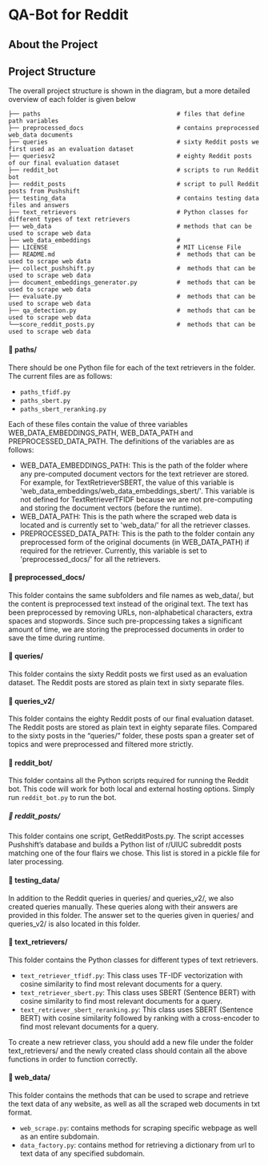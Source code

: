 # QA-Bot for Reddit 

## About the Project 

## Project Structure 

The overall project structure is shown in the diagram, but a more detailed overview of each folder is given below 

    ├── paths                                      # files that define path variables 
    ├── preprocessed_docs                          # contains preprocessed web_data documents 
    ├── queries                                    # sixty Reddit posts we first used as an evaluation dataset
    ├── queriesv2                                  # eighty Reddit posts of our final evaluation dataset
    ├── reddit_bot                                 # scripts to run Reddit bot
    ├── reddit_posts                               # script to pull Reddit posts from Pushshift 
    ├── testing_data		                       # contains testing data files and answers 
    ├── text_retrievers		                       # Python classes for different types of text retrievers
    ├── web_data			                       # methods that can be used to scrape web data
    ├── web_data_embeddings                        #  
    ├── LICENSE                                    # MIT License File  
    ├── README.md                                  #  methods that can be used to scrape web data
    ├── collect_pushshift.py                       #  methods that can be used to scrape web data
    ├── document_embeddings_generator.py           #  methods that can be used to scrape web data
    ├── evaluate.py                                #  methods that can be used to scrape web data
    ├── qa_detection.py                            #  methods that can be used to scrape web data
    └──score_reddit_posts.py                       #  methods that can be used to scrape web data
    

#### 📁 paths/

There should be one Python file for each of the text retrievers in the folder. The current files are as follows:

* `paths_tfidf.py`
* `paths_sbert.py`
* `paths_sbert_reranking.py`

Each of these files contain the value of three variables WEB_DATA_EMBEDDINGS_PATH, WEB_DATA_PATH and PREPROCESSED_DATA_PATH. The definitions of the variables are as follows:
* WEB_DATA_EMBEDDINGS_PATH: This is the path of the folder where any pre-computed document vectors for the text retriever are stored. For example, for TextRetrieverSBERT, the value of this variable is  'web_data_embeddings/web_data_embeddings_sbert/'. This variable is not defined for TextRetrieverTFIDF because we are not pre-computing and storing the document vectors (before the runtime). 
* WEB_DATA_PATH: This is the path where the scraped web data is located and is currently set to 'web_data/' for all the retriever classes.
* PREPROCESSED_DATA_PATH: This is the path to the folder contain any preprocessed form of the original documents (in WEB_DATA_PATH) if required for the retriever. Currently, this variable is set to 'preprocessed_docs/' for all the retrievers.

#### 📁 preprocessed_docs/
This folder contains the same subfolders and file names as web_data/, but the content is preprocessed text instead of the original text. The text has been preprocessed by removing URLs, non-alphabetical characters, extra spaces and stopwords. Since such pre-propcessing takes a significant amount of time, we are storing the preprocessed documents in order to save the time during runtime. 

#### 📁 queries/
This folder contains the sixty Reddit posts we first used as an evaluation dataset. The Reddit posts are stored as plain text in sixty separate files.

#### 📁 queries_v2/
This folder contains the eighty Reddit posts of our final evaluation dataset. The Reddit posts are stored as plain text in eighty separate files. Compared to the sixty posts in the “queries/” folder, these posts span a greater set of topics and were preprocessed and filtered more strictly. 

#### 📁 reddit_bot/
This folder contains all the Python scripts required for running the Reddit bot. This code will work for both local and external hosting options. Simply run `reddit_bot.py` to run the bot.  

##### 📁 reddit_posts/
This folder contains one script, GetRedditPosts.py. The script accesses Pushshift’s database and builds a Python list of r/UIUC subreddit posts matching one of the four flairs we chose. This list is stored in a pickle file for later processing. 

#### 📁 testing_data/
In addition to the Reddit queries in queries/ and queries_v2/, we also created queries manually. These queries along with their answers are provided in this folder. The answer set to the queries given in queries/ and queries_v2/ is also located in this folder. 

#### 📁 text_retrievers/
This folder contains the Python classes for different types of text retrievers.

* `text_retriever_tfidf.py`: This class uses TF-IDF vectorization with cosine similarity to find most relevant documents for a query.
* `text_retriever_sbert.py`: This class uses SBERT (Sentence BERT) with cosine similarity to find most relevant documents for a query.
* `text_retriever_sbert_reranking.py`: This class uses SBERT (Sentence BERT) with cosine similarity followed by ranking with a cross-encoder to find most relevant documents for a query.

To create a new retriever class, you should add a new file under the folder text_retrievers/ and the newly created class should contain all the above functions in order to function correctly. 

#### 📁 web_data/
This folder contains the methods that can be used to scrape and retrieve the text data of any website, as well as all the scraped web documents in txt format.
* `web_scrape.py`: contains methods for scraping specific webpage as well as an entire subdomain.
* `data_factory.py`: contains method for retrieving a dictionary from url to text data of any specified subdomain.
